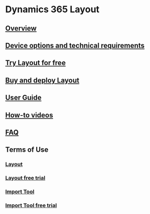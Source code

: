 # Dynamics 365 Layout
## [Overview](index.md)
## [Device options and technical requirements](requirements.md)
## [Try Layout for free](90-day-trial.md)
## [Buy and deploy Layout](buy-and-deploy.md)
## [User Guide](user-guide.md)
## [How-to videos](https://go.microsoft.com/fwlink/p/?linkid=2021489)
## [FAQ](faq.md)
## Terms of Use
### [Layout](../legal/layout-license-terms.md)
### [Layout free trial](../legal/layout-free-trial.md)
### [Import Tool](../legal/import-tool-license-terms.md)
### [Import Tool free trial](../legal/import-tool-free-90-day-trial.md)

